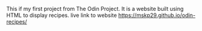 This if my first project from The Odin Project.
It is a website built using HTML to display recipes.
live link to website https://mskp29.github.io/odin-recipes/
